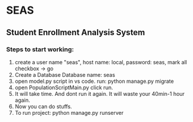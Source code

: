 # SEAS
 ## Student Enrollment Analysis System
 ### Steps to start working:
 1. create a user 
        name "seas",
        host name: local,
        password: seas,
        mark all checkbox
        -> go
 2. Create a Database
        Database name: seas
 3. open model.py script in vs code. 
        run:
        python manage.py migrate
 4. open PopulationScriptMain.py
        click run.
 5. It will take time. And dont run it again. It will waste your 40min-1 hour again.
 6. Now you can do stuffs.
 7. To run project:
        python manage.py runserver
        

